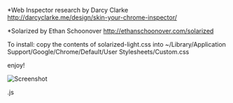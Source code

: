 *Web Inspector research by Darcy Clarke
http://darcyclarke.me/design/skin-your-chrome-inspector/


*Solarized by Ethan Schoonover
http://ethanschoonover.com/solarized


To install:
copy the contents of solarized-light.css into ~/Library/Application Support/Google/Chrome/Default/User Stylesheets/Custom.css

enjoy!

![Screenshot](http://dl.dropbox.com/u/371704/Screen%20Shot%202011-09-20%20at%204.07.43%20PM.png)


.js